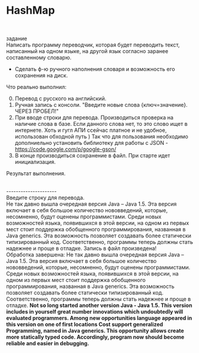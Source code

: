 <h1>HashMap</h1> <br>

<span>задание</span><br>
Написать программу переводчик, которая будет переводить текст, написанный на одном языке, 
на другой язык согласно заранее составленному словарю. <br>
* Сделать ф-ю ручного наполнения словаря и возможность его сохранения на диск.<br>



<p> Что реально выполнил: </p>

0. Перевод с русского на английский.<br>
1. Ручная запись с консоли. "Введите новые слова {ключ=значение}. ЧЕРЕЗ ПРОБЕЛ!"<br>
2. При вводе строки для перевода. Производиться проверка на наличие слова в базе. 
Если данного слова нет, то это слово ищет в интернете. 
Хоть и гугл АПИ ссейчас платное и не удобное, использован обходной путь )
Так что для пользования необходимо дополниельно установить библиотеку для работы с JSON - https://code.google.com/p/google-gson/
3. В конце производиться сохранение в файл. При старте идет инициализация.



Результат выполнения.<br><br>

--------------------- <br>
Введите строку для перевода.<br>
Не так давно вышла очередная версия Java – Java 1.5. Эта версия включает в себя большое количество нововведений, которые, несомненно, будут оценены программистами. Среди новых возможностей языка, появившихся в этой версии, на одном из первых мест стоит поддержка обобщенного программирования, названная в Java generics. Эта возможность позволяет создавать более статически типизированный код. Соответственно, программы теперь должны стать надежнее и проще в отладке.
Запись в файл произведена!<br>
Обработка завершена: Не так давно вышла очередная версия Java – Java 1.5. Эта версия включает в себя большое количество нововведений, которые, несомненно, будут оценены программистами. Среди новых возможностей языка, появившихся в этой версии, на одном из первых мест стоит поддержка обобщенного программирования, названная в Java generics. Эта возможность позволяет создавать более статически типизированный код. Соответственно, программы теперь должны стать надежнее и проще в отладке. <b>Not so long started another version Java - Java 1.5. This version includes in yourself great number innovations which undoubtedly will evaluated programmers. Among new opportunities language appeared in this version on one of first locations Cost support generalized Programming, named in Java generics. This opportunity allows create more statically typed code. Accordingly, program now should become reliable and easier in debugging.</b>

